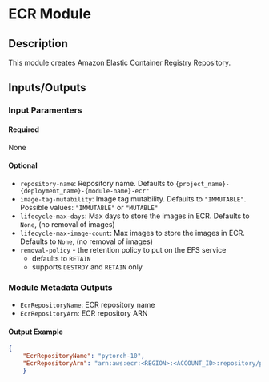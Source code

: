 # ECR Module

## Description

This module creates Amazon Elastic Container Registry Repository.

## Inputs/Outputs

### Input Paramenters

#### Required

None

#### Optional

- `repository-name`: Repository name. Defaults to `{project_name}-{deployment_name}-{module-name}-ecr"`
- `image-tag-mutability`: Image tag mutability. Defaults to `"IMMUTABLE"`. Possible values: `"IMMUTABLE"` or `"MUTABLE"`
- `lifecycle-max-days`: Max days to store the images in ECR. Defaults to `None`, (no removal of images)
- `lifecycle-max-image-count`: Max images to store the images in ECR. Defaults to `None`, (no removal of images)
- `removal-policy` - the retention policy to put on the EFS service
  - defaults to `RETAIN`
  - supports `DESTROY` and `RETAIN` only

### Module Metadata Outputs

- `EcrRepositoryName`: ECR repository name
- `EcrRepositoryArn`: ECR repository ARN

#### Output Example

```json
{
    "EcrRepositoryName": "pytorch-10",
    "EcrRepositoryArn": "arn:aws:ecr:<REGION>:<ACCOUNT_ID>:repository/pytorch-10"
    }

```
